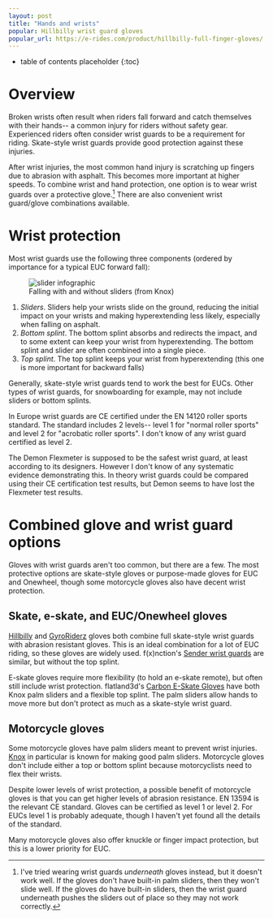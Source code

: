 ```yaml
---
layout: post
title: "Hands and wrists"
popular: Hillbilly wrist guard gloves
popular_url: https://e-rides.com/product/hillbilly-full-finger-gloves/
---
```


* table of contents placeholder
{:toc}

# Overview

Broken wrists often result when riders fall forward and catch themselves with
their hands-- a common injury for riders without safety gear. Experienced riders
often consider wrist guards to be a requirement for riding. Skate-style wrist
guards provide good protection against these injuries.

After wrist injuries, the most common hand injury is scratching up fingers due
to abrasion with asphalt. This becomes more important at higher speeds. To
combine wrist and hand protection, one option is to wear wrist guards over a
protective glove.[^under] There are also convenient wrist guard/glove
combinations available.

[^under]: I've tried wearing wrist guards *underneath* gloves instead, but it
    doesn't work well. If the gloves don't have built-in palm sliders, then they
    won't slide well. If the gloves do have built-in sliders, then the wrist
    guard underneath pushes the sliders out of place so they may not work
    correctly.

# Wrist protection

Most wrist guards use the following three components (ordered by importance for
a typical EUC forward fall):

<figure class="float-right">
  <img src="{{site.baseurl}}/assets/images/knox_sps.jpg" alt="slider infographic"/>
  <figcaption>Falling with and without sliders (from Knox)</figcaption>
</figure>

1. *Sliders*. Sliders help your wrists slide on the ground, reducing the initial
   impact on your wrists and making hyperextending less likely, especially when
   falling on asphalt.
1. *Bottom splint*. The bottom splint absorbs and redirects the impact, and to
   some extent can keep your wrist from hyperextending. The bottom splint and
   slider are often combined into a single piece.
1. *Top splint*. The top splint keeps your wrist from hyperextending (this one
   is more important for backward falls)

Generally, skate-style wrist guards tend to work the best for EUCs. Other types
of wrist guards, for snowboarding for example, may not include sliders or bottom
splints.

In Europe wrist guards are CE certified under the EN 14120 roller sports
standard. The standard includes 2 levels-- level 1 for "normal roller sports"
and level 2 for "acrobatic roller sports". I don't know of any wrist guard
certified as level 2.

The Demon Flexmeter is supposed to be the safest wrist guard, at least according
to its designers. However I don't know of any systematic evidence demonstrating
this. In theory wrist guards could be compared using their CE certification test
results, but Demon seems to have lost the Flexmeter test results.

# Combined glove and wrist guard options

Gloves with wrist guards aren't too common, but there are a few. The most
protective options are skate-style gloves or purpose-made gloves for EUC and
Onewheel, though some motorcycle gloves also have decent wrist protection.

## Skate, e-skate, and EUC/Onewheel gloves

[Hillbilly](https://e-rides.com/product/hillbilly-full-finger-gloves/) and
[GyroRiderz](https://www.gyroriderz.com/products/gants-gyroriderz-avec-proteges-poignets-integres-2-0?lang=en)
gloves both combine full skate-style wrist guards with abrasion resistant
gloves. This is an ideal combination for a lot of EUC riding, so these gloves
are widely used. f(x)nction's [Sender wrist
guards](https://shop.fxnctiongear.com/products/fxnction-shredder-wrist-guards-full-finger)
are similar, but without the top splint.

E-skate gloves require more flexibility (to hold an e-skate remote), but often
still include wrist protection. flatland3d's [Carbon E-Skate
Gloves](https://flatland3d.com/shop/all-products/all-e-skate-accessories/carbon-e-skate-glove)
have both Knox palm sliders and a flexible top splint. The palm sliders allow
hands to move more but don't protect as much as a skate-style wrist guard.

## Motorcycle gloves

Some motorcycle gloves have palm sliders meant to prevent wrist
injuries. [Knox](https://www.planet-knox.com/) in particular is known for making
good palm sliders. Motorcycle gloves don't include either a top or bottom splint
because motorcyclists need to flex their wrists.

Despite lower levels of wrist protection, a possible benefit of motorcycle
gloves is that you can get higher levels of abrasion resistance. EN 13594 is the
relevant CE standard. Gloves can be certified as level 1 or level 2. For EUCs
level 1 is probably adequate, though I haven't yet found all the details of the
standard.
  
Many motorcycle gloves also offer knuckle or finger impact protection, but this
is a lower priority for EUC.
